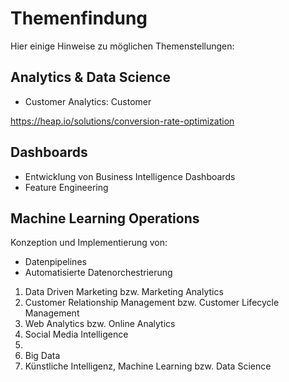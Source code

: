 # Themenfindung

Hier einige Hinweise zu möglichen Themenstellungen:

## Analytics & Data Science

- Customer Analytics: Customer 

https://heap.io/solutions/conversion-rate-optimization



## Dashboards

- Entwicklung von Business Intelligence Dashboards
- Feature Engineering

## 


## Machine Learning Operations

Konzeption und Implementierung von:

- Datenpipelines
- Automatisierte Datenorchestrierung 



1) Data Driven Marketing bzw. Marketing Analytics
2) Customer Relationship Management bzw. Customer Lifecycle Management
3) Web Analytics bzw. Online Analytics
4) Social Media Intelligence
5) 
6) Big Data
8) Künstliche Intelligenz, Machine Learning bzw. Data Science
